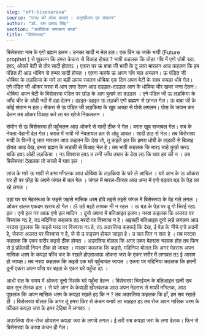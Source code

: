 ```yaml
---
slug: "mft-bisesarava"
source: "मगध की लोक कथाएं : अनुशाीलन एवं संचयन"
author: "डॉ. राम प्रसाद सिंह"
section: "अलौकिक चमत्‍कार कथा"
title: "बिसेसरवा"
---
```

बिसेसरवा नाम के एगो ब्रह्मन हलन। उनका सादी न भेल हल। एक दिन ऊ जाके भावी (Future prophet ) से पूछलन कि हमरा केकरा से विआह होयत ? भावी कहलक कि तोहर गाँव में एगो धोबी रहऽ हवऽ, ओकरे बेटी से तोर सादी होतवऽ । एकरा पर ऊ बाबा जी भावी के टू लात मारलन आउ कहलन कि हम पंडित ही आउ धोबिन से हम्मर सादी होयत । एतना कहके ऊ अपन गाँव चल अयलन। ऊ पंडित जी धोबिया के लड़किया के मारे ला बड़ी उपाय रचलन धोबिया एक दिन अपन बेटी के साथ कपड़ा धोवे गेल। एने पंडित जी ओकर घरवा में आग लगा देलन आउ दउड़ल-दउड़ल आन के धोबिया भीर खबर जना देलन। धोबिया अपन बेटी के बिसेसरवा पंडित पर छोड़ के आग बुतावे ला दउड़ल । एने पंडित जी ऊ लड़किया के जाँघ चीर के ओही नदी में दहा देलन। दहइत-दहइत ऊ लड़की एगो ब्राह्मण से छानल गेल। ऊ बाबा जी के कोई संतान न हल। सेकरा से ऊ पंडित जी लड़किया के खूब अच्छा से पोसे लगलन। पोस के जवान कर देलन तब ओकर विआह करे ला बर खोजे निकललन । 

संयोग से ऊ बिसेसरवा ही पहुँचलन आउ ओकरे से सादी ठीक भे गेल। बरात खूब सजाबल गेल। सब के नेवता-पेहानी देल गेल। बरात में भावी भी नेवतायल हल से ओहू आबल। सादी ठाठ से भेल। तब बिसेररवा भावी के फिनों दू लात मारलन आउ कहलन कि देख तो, तू कहले हल कि हमरा धोबी के लड़की से बिआह होयत आउ देख, हमरा ब्रह्मण के लड़की से बिआह भेल हे। तब भावी कहलक कि मारऽ चाहे कुछो करऽ बाकि हवऽ ओही 
लड़किया । नऽ विश्वास हवऽ त तनी जाँघ उघार के देख लऽ कि घाव हव की न । तब बिसेंसरवा देखलक तो सच्चो में घाव हल । 

लाज के मारे ऊ भावी से क्षमा माँगलक आउ धोबिया के लड़किया  के घरे ले आयिल । घरे आन के ऊ ओकरा घर ही पर छोड़ के अपने जंगल में चल गेल । जंगल में मारल-फिरल आउ अन्त में एगो बड़का बड़ के पेड़ तर रहे लगल ।

उहां घर पर मेहररूआ के जइसे जहसे मासिक धरम होवे तइसे तइसे जंगल में बिसेसरवा के देह गले लगल । ओकर हालत एकदम खराब हो गेल। ॐ उठे बइठे लायक भी न रहल । ऊ बड़ के पेड़ पर दू गो चिरई रहऽ हल। एगो हल नर आऊ एगो हल मादिन । दूनो अपना में बतिआइत हलन। नरवा कहलक कि अउरत पर विस्वास नऽ हे,  तऽ मदिनिया कहलक तऽ मरदो पर विस्वास न हे। अइसही बतिआइत दूनो लड़े लगलन आउ मरदवा पूछलक कि कइसे मरद पर विस्वास नऽ हे, तऽ अठरतिया कहकई कि देख, ई पेड़ के नीचे एगो अदमी हे, जेकरा अउरत पर विस्वास न है, जे से उ कइसन होयल जाइत हे। उ चल फिर न सक 
हे । तब मरदवा कहलक कि एकर सरीर कइसे ठीक होयत । अउरतिया बोलल कि अगर एकर मेहरारू चलाक होत तब फिन से ई प्रहिलही नियन ठीक हो जायत । मरदवा कहलक कि कइसे, मदिनिया बोलल कि अगर मेहरारू अपन मासिक धरम के कपड़ा फींच कर के रखले होएताआऊ ओकरा जरा के एकर सरीर में लगावत तऽ ई आराम हो जायत। तब नरवा कहलक कि कइसे एक घरे पहुँचावल जायत । एकरा पर मदिनिया कहलक कि हमनी दूनों एकरा अपन पाँख पर बइठा के एकर घरे पहुँचा दऽ । 

आधी रात के समय में ओकरा दूनो मिलके घरे पहुँचा देलन । बिसेसरवा चिरईयन के बतिआइत खनी सब बात सुन लेलक हल । से घरे आन के केवाड़ी खोलवलक आउ अपन मेहरारू से माफी माँगलक, आउ पूछलक कि अपन मासिक धरम के कपड़ा रखले हऽ कि न ? तब अउरतिया कहलक कि हाँ, हम सब रखले 
ही । बिसेसरवा बोलल कि अगर तूं हमरा फिर से कंचन बनावे ला चाहइत हऽ तब रोज अपन मासिक धरम के फींचल कपड़ा जरा के हमर देहिया में लगावऽ । 

अउरतिया रोज-रोज ओयसन कपड़ा जरा के लगावे लगल। ई तरी सब कपड़ा जरा के लगा देलक। फिन से बिसेसरवा के काया कंचन ही गेल। 


